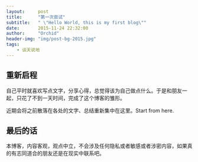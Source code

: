 ```yaml
---
layout:     post
title:      "第一次尝试"
subtitle:   " \"Hello World, this is my first blog\""
date:       2015-11-24 22:32:00
author:     "Orchid"
header-img: "img/post-bg-2015.jpg"
tags:
    - 谈天说地
---
```


## 重新启程

自己平时就喜欢写点文字，分享心得，总觉得该为自己做点什么。于是和朋友一起，只花了不到一天时间，完成了这个博客的雏形。

近期会将之前散落在各处的文字、总结重新集中在这里。Start from here.

## 最后的话

本博客，内容客观，观点中立，不会涉及任何隐私或者敏感或者涉密内容，如果真的有志同道合的朋友还是在现实中联系吧。






